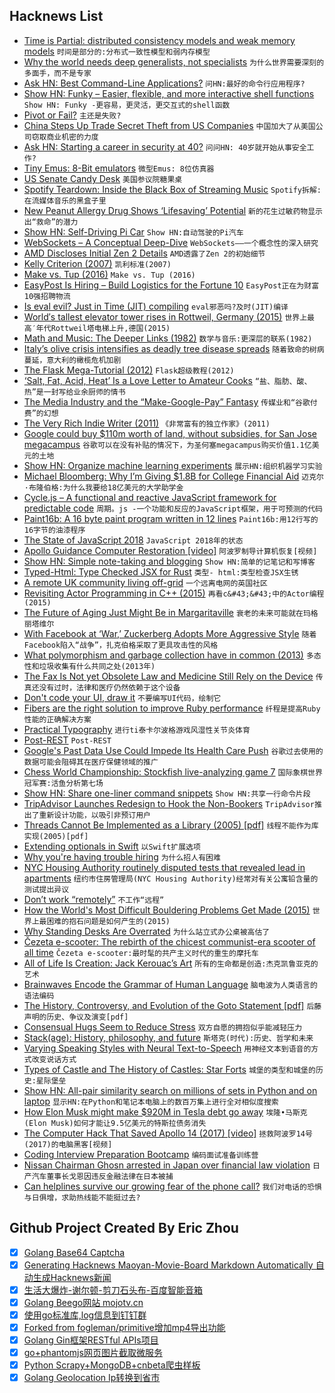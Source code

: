 ## Hacknews List


- [Time is Partial: distributed consistency models and weak memory models](http://composition.al/CMPS290S-2018-09/2018/11/17/time-is-partial-or-why-do-distributed-consistency-models-and-weak-memory-models-look-so-similar-anyway.html)  `时间是部分的:分布式一致性模型和弱内存模型`
- [Why the world needs deep generalists, not specialists](https://medium.com/swlh/why-the-world-needs-deep-generalists-not-specialists-b7c32e223c70)  `为什么世界需要深刻的多面手，而不是专家`
- [Ask HN: Best Command-Line Applications?](item?id=18483460)  `问HN:最好的命令行应用程序?`
- [Show HN: Funky – Easier, flexible, and more interactive shell functions](https://github.com/bbugyi200/funky)  `Show HN: Funky -更容易，更灵活，更交互式的shell函数`
- [Pivot or Fail?](https://avc.com/2018/11/pivot-or-fail/)  `主还是失败?`
- [China Steps Up Trade Secret Theft from US Companies](http://www.latimes.com/politics/la-na-pol-china-economic-espionage-20181116-story.html?id=1231)  `中国加大了从美国公司窃取商业机密的力度`
- [Ask HN: Starting a career in security at 40?](item?id=18487547)  `问问HN: 40岁就开始从事安全工作?`
- [Tiny Emus: 8-Bit emulators](https://floooh.github.io/tiny8bit/)  `微型Emus: 8位仿真器`
- [US Senate Candy Desk](https://en.wikipedia.org/wiki/Candy_Desk)  `美国参议院糖果桌`
- [Spotify Teardown: Inside the Black Box of Streaming Music](https://mitpress.mit.edu/books/spotify-teardown)  `Spotify拆解:在流媒体音乐的黑盒子里`
- [New Peanut Allergy Drug Shows ‘Lifesaving’ Potential](https://www.nytimes.com/2018/11/18/well/live/new-peanut-allergy-drug-shows-lifesaving-potential.html)  `新的花生过敏药物显示出“救命”的潜力`
- [Show HN: Self-Driving Pi Car](https://github.com/felipessalvatore/self_driving_pi_car)  `Show HN:自动驾驶的Pi汽车`
- [WebSockets – A Conceptual Deep-Dive](https://www.ably.io/concepts/websockets)  `WebSockets——一个概念性的深入研究`
- [AMD Discloses Initial Zen 2 Details](https://fuse.wikichip.org/news/1815/amd-discloses-initial-zen-2-details/)  `AMD透露了Zen 2的初始细节`
- [Kelly Criterion (2007)](http://r6.ca/blog/20070816T193609Z.html)  `凯利标准(2007)`
- [Make vs. Tup (2016)](http://gittup.org/tup/make_vs_tup.html)  `Make vs. Tup (2016)`
- [EasyPost Is Hiring – Build Logistics for the Fortune 10](https://www.easypost.com/jobs)  `EasyPost正在为财富10强招聘物流`
- [Is eval evil? Just in Time (JIT) compiling](https://wanago.io/2018/11/19/how-does-eval-work-and-how-is-it-evil-javascript-eval/)  `eval邪恶吗?及时(JIT)编译`
- [World′s tallest elevator tower rises in Rottweil, Germany (2015)](http://www.dw.com/en/worlds-tallest-elevator-tower-rises-in-rottweil-germany/a-18527286)  `世界上最高′年代Rottweil塔电梯上升,德国(2015)`
- [Math and Music: The Deeper Links (1982)](https://www.nytimes.com/1982/08/29/arts/math-and-music-the-deeper-links.html)  `数学与音乐:更深层的联系(1982)`
- [Italy’s olive crisis intensifies as deadly tree disease spreads](https://www.nature.com/articles/d41586-018-07389-8)  `随着致命的树病蔓延，意大利的橄榄危机加剧`
- [The Flask Mega-Tutorial (2012)](http://blog.miguelgrinberg.com/post/the-flask-mega-tutorial-part-i-hello-world)  `Flask超级教程(2012)`
- [‘Salt, Fat, Acid, Heat’ Is a Love Letter to Amateur Cooks](https://www.theatlantic.com/entertainment/archive/2018/10/samin-nosrat-salt-fat-acid-heat-netflix/572731/)  `“盐、脂肪、酸、热”是一封写给业余厨师的情书`
- [The Media Industry and the “Make-Google-Pay” Fantasy](https://mondaynote.com/the-media-industry-and-the-make-google-pay-fantasy-1b4de36e3b04)  `传媒业和“谷歌付费”的幻想`
- [The Very Rich Indie Writer (2011)](http://www.novelr.com/2011/02/27/rich-indie-writer)  `《非常富有的独立作家》(2011)`
- [Google could buy $110m worth of land, without subsidies, for San Jose megacampus](https://www.cnbc.com/2018/11/16/google-san-jose-campus-documents-no-subsidies.html)  `谷歌可以在没有补贴的情况下，为圣何塞megacampus购买价值1.1亿美元的土地`
- [Show HN: Organize machine learning experiments](http://blog.varunajayasiri.com/ml/lab/lab_getting_started.html)  `展示HN:组织机器学习实验`
- [Michael Bloomberg: Why I’m Giving $1.8B for College Financial Aid](https://www.nytimes.com/2018/11/18/opinion/bloomberg-college-donation-financial-aid.html)  `迈克尔·布隆伯格:为什么我要给18亿美元的大学助学金`
- [Cycle.js – A functional and reactive JavaScript framework for predictable code](https://cycle.js.org/)  `周期。js -一个功能和反应的JavaScript框架，用于可预测的代码`
- [Paint16b: A 16 byte paint program written in 12 lines](http://www.sizecoding.org/wiki/Paint16b)  `Paint16b:用12行写的16字节的油漆程序`
- [The State of JavaScript 2018](https://2018.stateofjs.com)  `JavaScript 2018年的状态`
- [Apollo Guidance Computer Restoration [video]](https://www.youtube.com/watch?v=2KSahAoOLdU)  `阿波罗制导计算机恢复[视频]`
- [Show HN: Simple note-taking and blogging](https://notepin.co?ref=producthunt)  `Show HN:简单的记笔记和写博客`
- [Typed-Html: Type Checked JSX for Rust](https://github.com/bodil/typed-html)  `类型- html:类型检查JSX生锈`
- [A remote UK community living off-grid](https://www.bbc.co.uk/news/in-pictures-45046023)  `一个远离电网的英国社区`
- [Revisiting Actor Programming in C&#43;&#43; (2015)](https://arxiv.org/abs/1505.07368)  `再看c&#43;&#43;中的Actor编程(2015)`
- [The Future of Aging Just Might Be in Margaritaville](https://www.nytimes.com/interactive/2018/11/14/magazine/tech-design-longevity-margaritaville.html)  `衰老的未来可能就在玛格丽塔维尔`
- [With Facebook at ‘War,’ Zuckerberg Adopts More Aggressive Style](https://www.wsj.com/articles/with-facebook-at-war-zuckerberg-adopts-more-aggressive-style-1542577980)  `随着Facebook陷入“战争”，扎克伯格采取了更具攻击性的风格`
- [What polymorphism and garbage collection have in common (2013)](http://okmij.org/ftp/ML/generalization.html)  `多态性和垃圾收集有什么共同之处(2013年)`
- [The Fax Is Not yet Obsolete Law and Medicine Still Rely on the Device](https://www.theatlantic.com/technology/archive/2018/11/why-people-still-use-fax-machines/576070/#)  `传真还没有过时，法律和医疗仍然依赖于这个设备`
- [Don&#39;t code your UI, draw it](https://github.com/karanchahal/DoodleMaster)  `不要编写UI代码，绘制它`
- [Fibers are the right solution to improve Ruby performance](https://www.codeotaku.com/journal/2018-11/fibers-are-the-right-solution/index)  `纤程是提高Ruby性能的正确解决方案`
- [Prac­ti­cal Ty­pog­ra­phy](https://practicaltypography.com/)  `进行­ti泰­­卡尔波格游戏风湿性关节炎­­体育`
- [Post-REST](https://www.tbray.org/ongoing/When/201x/2018/11/18/Post-REST)  `Post-REST`
- [Google&#39;s Past Data Use Could Impede Its Health Care Push](https://www.wired.com/story/googles-past-data-use-could-impede-healthcare-push/)  `谷歌过去使用的数据可能会阻碍其在医疗保健领域的推广`
- [Chess World Championship: Stockfish live-analyzing game 7](http://analysis.sesse.net/)  `国际象棋世界冠军赛:活鱼分析第七场`
- [Show HN: Share one-liner command snippets](https://snippets.shodan.io)  `Show HN:共享一行命令片段`
- [TripAdvisor Launches Redesign to Hook the Non-Bookers](https://skift.com/2018/11/12/tripadvisor-launches-redesign-to-hook-the-non-bookers/)  `TripAdvisor推出了重新设计功能，以吸引非预订用户`
- [Threads Cannot Be Implemented as a Library (2005) [pdf]](https://cs.nyu.edu/~mwalfish/classes/14fa/ref/boehm05threads.pdf)  `线程不能作为库实现(2005)[pdf]`
- [Extending optionals in Swift](https://www.swiftbysundell.com/posts/extending-optionals-in-swift)  `以Swift扩展选项`
- [Why you&#39;re having trouble hiring](http://blairreeves.me/2018/08/30/why-youre-having-trouble-hiring/)  `为什么招人有困难`
- [NYC Housing Authority routinely disputed tests that revealed lead in apartments](https://www.nytimes.com/2018/11/18/nyregion/nycha-lead-paint.html)  `纽约市住房管理局(NYC Housing Authority)经常对有关公寓铅含量的测试提出异议`
- [Don’t work “remotely”](http://blairreeves.me/2018/11/09/dont-work-remotely/?resubmit=hn)  `不工作“远程”`
- [How the World&#39;s Most Difficult Bouldering Problems Get Made (2015)](https://www.outsideonline.com/2017711/path-beta-flash-resistance-route-setters)  `世界上最困难的抱石问题是如何产生的(2015)`
- [Why Standing Desks Are Overrated](https://www.nytimes.com/2018/11/19/upshot/why-standing-desks-are-overrated.html)  `为什么站立式办公桌被高估了`
- [Čezeta e-scooter: The rebirth of the chicest communist-era scooter of all time](https://www.theguardian.com/technology/2018/nov/18/cezeta-electric-scooter-rebirth-of-communist-era-bike-chic)  `Čezeta e-scooter:最时髦的共产主义时代的重生的摩托车`
- [All of Life Is Creation: Jack Kerouac’s Art](https://lareviewofbooks.org/article/all-of-life-is-creation-jack-kerouacs-art/)  `所有的生命都是创造:杰克凯鲁亚克的艺术`
- [Brainwaves Encode the Grammar of Human Language](http://maxplanck.nautil.us/article/341/brainwaves-encode-the-grammar-of-human-language)  `脑电波为人类语言的语法编码`
- [The History, Controversy, and Evolution of the Goto Statement [pdf]](http://web.sonoma.edu/users/l/luvisi/goto/goto.pdf)  `后藤声明的历史、争议及演变[pdf]`
- [Consensual Hugs Seem to Reduce Stress](https://www.scientificamerican.com/podcast/episode/consensual-hugs-seem-to-reduce-stress/)  `双方自愿的拥抱似乎能减轻压力`
- [Stack(age): History, philosophy, and future](https://www.snoyman.com/blog/2018/11/stackage-history-philosophy-future)  `斯塔克(时代):历史、哲学和未来`
- [Varying Speaking Styles with Neural Text-to-Speech](https://developer.amazon.com/blogs/alexa/post/7ab9665a-0536-4be2-aaad-18281ec59af8/varying-speaking-styles-with-neural-text-to-speech)  `用神经文本到语音的方式改变说话方式`
- [Types of Castle and The History of Castles: Star Forts](http://www.castlesandmanorhouses.com/types_10_star.htm)  `城堡的类型和城堡的历史:星际堡垒`
- [Show HN: All-pair similarity search on millions of sets in Python and on laptop](https://github.com/ekzhu/SetSimilaritySearch)  `显示HN:在Python和笔记本电脑上的数百万集上进行全对相似度搜索`
- [How Elon Musk might make $920M in Tesla debt go away](https://www.latimes.com/business/autos/la-fi-hy-tesla-convertible-bonds-20181115-story.html)  `埃隆•马斯克(Elon Musk)如何才能让9.5亿美元的特斯拉债务消失`
- [The Computer Hack That Saved Apollo 14 (2017) [video]](https://www.youtube.com/watch?v=wSSmNUl9Snw)  `拯救阿波罗14号(2017)的电脑黑客[视频]`
- [Coding Interview Preparation Bootcamp](https://medium.com/educative/3-month-coding-interview-bootcamp-904422926ce8)  `编码面试准备训练营`
- [Nissan Chairman Ghosn arrested in Japan over financial law violation](https://japantoday.com/category/crime/Nissan-Chairman-Ghosn-arrested-over-financial-law-violation)  `日产汽车董事长戈恩因违反金融法律在日本被捕`
- [Can helplines survive our growing fear of the phone call?](https://www.theguardian.com/global/2018/nov/19/helplines-advice-survive-fear-phone-calls-samaritans-childline)  `我们对电话的恐惧与日俱增，求助热线能不能挺过去?`

## Github Project Created By Eric Zhou

- [x] [Golang Base64 Captcha](https://github.com/mojocn/base64Captcha)
- [x] [Generating Hacknews Maoyan-Movie-Board Markdown Automatically 自动生成Hacknews新闻](https://github.com/dejavuzhou/md-genie)
- [x] [生活大爆炸-谢尔顿-剪刀石头布-百度智能音箱](https://github.com/mojocn/dueros-bang-game)
- [x] [Golang Beego网站 mojotv.cn](https://github.com/mojocn/www.mojotv.cn)
- [x] [使用go标准库,log信息到钉钉群](https://github.com/mojocn/dooger)
- [x] [Forked from fogleman/primitive增加mp4导出功能](https://github.com/mojocn/primitive)
- [x] [Golang Gin框架RESTful APIs项目](https://github.com/JJJJJJJerk/ezier-golang-web-api-framework)
- [x] [go+phantomjs网页图片截取微服务](https://github.com/mojocn/screen_shot)
- [x] [Python Scrapy+MongoDB+cnbeta爬虫样板](https://github.com/mojocn/scrapy_mongodb_boilerplate_cnbeta)
- [x] [Golang Geolocation Ip转换到省市](https://github.com/mojocn/ip2location)